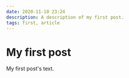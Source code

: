 ```yaml
---
date: 2020-11-10 23:24
description: A description of my first post.
tags: first, article
---
```

# My first post

My first post's text.